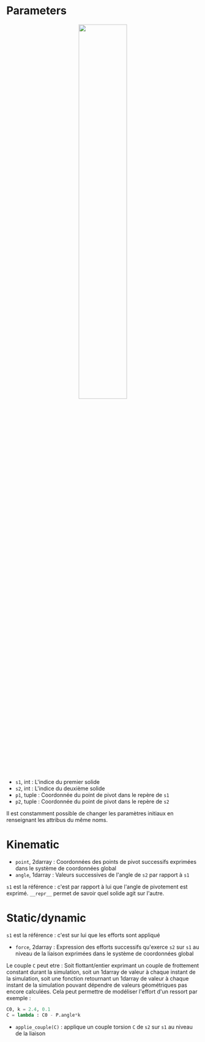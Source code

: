 # Parameters

<p align="center" width="100%">
    <img width="50%" src="https://user-images.githubusercontent.com/93446869/179979622-49be5de3-1cd2-4a88-828b-1120da427075.svg">
</p>


- `s1`, int : L'indice du premier solide
- `s2`, int : L'indice du deuxième solide
- `p1`, tuple : Coordonnée du point de pivot dans le repère de `s1`
- `p2`, tuple : Coordonnée du point de pivot dans le repère de `s2`

Il est constamment possible de changer les paramètres initiaux en renseignant les attribus du même noms.

# Kinematic

- `point`, 2darray : Coordonnées des points de pivot successifs exprimées dans le système de coordonnées global
- `angle`, 1darray : Valeurs successives de l'angle de `s2` par rapport à `s1`

`s1` est la référence : c'est par rapport à lui que l'angle de pivotement est exprimé. `__repr__` permet de savoir quel solide agit sur l'autre.

# Static/dynamic

`s1` est la référence : c'est sur lui que les efforts sont appliqué

- `force`, 2darray : Expression des efforts successifs qu'exerce `s2` sur `s1` au niveau de la liaison exprimées dans le système de coordonnées global

Le couple `C` peut etre : Soit flottant/entier exprimant un couple de frottement constant durant la simulation, soit un 1darray de valeur à chaque instant de la simulation, soit une fonction retournant un 1darray de valeur à chaque instant de la simulation pouvant dépendre de valeurs géométriques pas encore calculées. Cela peut permettre de modéliser l'effort d'un ressort par exemple : 

```python
C0, k = 2.4, 0.1
C = lambda : C0 - P.angle*k
```

- `applie_couple(C)` : applique un couple torsion `C` de `s2` sur `s1` au niveau de la liaison
